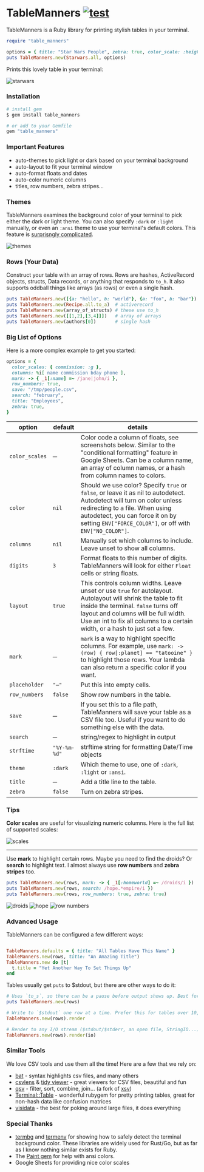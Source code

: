 # TableManners [![test](https://github.com/gurgeous/table_manners/actions/workflows/test.yml/badge.svg)](https://github.com/gurgeous/table_manners/actions/workflows/test.yml)

TableManners is a Ruby library for printing stylish tables in your terminal.

```rb
require "table_manners"

options = { title: "Star Wars People", zebra: true, color_scale: :height }
puts TableManners.new(Starwars.all, options)
```

Prints this lovely table in your terminal:

![starwars](dark.png)

### Installation

```ruby
# install gem
$ gem install table_manners

# or add to your Gemfile
gem "table_manners"
```

### Important Features

- auto-themes to pick light or dark based on your terminal background
- auto-layout to fit your terminal window
- auto-format floats and dates
- auto-color numeric columns
- titles, row numbers, zebra stripes...

### Themes

TableManners examines the background color of your terminal to pick either the dark or light theme. You can also specify `:dark` or `:light` manually, or even an `:ansi` theme to use your terminal's default colors. This feature is [surprisngly complicated](https://github.com/gurgeous/table_manners/blob/main/lib/table_manners/util/termbg.rb).

![themes](themes.png)

### Rows (Your Data)

Construct your table with an array of rows. Rows are hashes, ActiveRecord objects, structs, Data records, or anything that responds to `to_h`. It also supports oddball things like arrays (as rows) or even a single hash.

```ruby
puts TableManners.new([{a: "hello", b: "world"}, {a: "foo", b: "bar"})
puts TableManners.new(Recipe.all.to_a)  # activerecord
puts TableManners.new(array_of_structs) # these use to_h
puts TableManners.new([[1,2],[3,4]]])   # array of arrays
puts TableManners.new(authors[0])       # single hash
```

### Big List of Options

Here is a more complex example to get you started:

```ruby
options = {
  color_scales: { commission: :g },
  columns: %i[ name commission bday phone ],
  mark: -> { _1[:name] =~ /jane|john/i },
  row_numbers: true,
  save: "/tmp/people.csv",
  search: "february",
  title: "Employees",
  zebra: true,
}
```

| option | default | details |
| ------ | ------- | ------- |
| `color_scales` | ─ | Color code a column of floats, see screenshots below. Similar to the "conditional formatting" feature in Google Sheets. Can be a column name, an array of column names, or a hash from column names to colors. |
| `color` | `nil` | Should we use color? Specify `true` or `false`, or leave it as nil to autodetect. Autodetect will turn on color unless redirecting to a file. When using autodetect, you can force it on by setting `ENV["FORCE_COLOR"]`, or off with `ENV["NO_COLOR"]`. |
| `columns` | `nil` | Manually set which columns to include. Leave unset to show all columns.
| `digits` | `3` | Format floats to this number of digits. TableManners will look for either `Float` cells or string floats. |
| `layout` | `true` | This controls column widths. Leave unset or use `true` for autolayout. Autolayout will shrink the table to fit inside the terminal. `false` turns off layout and columns will be full width. Use an int to fix all columns to a certain width, or a hash to just set a few. |
| `mark` | ─ | `mark` is a way to highlight specific columns. For example, use `mark: ->(row) { row[:planet] == "tatooine" }` to highlight those rows. Your lambda can also return a specific color if you want.
| `placeholder` | `"—"` | Put this into empty cells. |
| `row_numbers` | `false` | Show row numbers in the table. |
| `save` | ─ | If you set this to a file path, TableManners will save your table as a CSV file too. Useful if you want to do something else with the data. |
| `search` | ─ | string/regex to highlight in output |
| `strftime` | `"%Y-%m-%d"` | strftime string for formatting Date/Time objects |
| `theme` | `:dark` | Which theme to use, one of `:dark`, `:light` or `:ansi`. |
| `title` | ─ | Add a title line to the table. |
| `zebra` | `false` | Turn on zebra stripes. |

### Tips

**Color scales** are useful for visualizing numeric columns. Here is the full list of supported scales:

![scales](scales.png)

---

Use **mark** to highlight certain rows. Maybe you need to find the droids? Or **search** to highlight text. I almost always use **row numbers** and **zebra stripes** too.

```ruby
puts TableManners.new(rows, mark: -> { _1[:homeworld] =~ /droids/i })
puts TableManners.new(rows, search: /hope.*empire/i })
puts TableManners.new(rows, row_numbers: true, zebra: true)
```

![droids](droids.png)
![hope](hope.png)
![row numbers](row_numbers.png)

### Advanced Usage

TableManners can be configured a few different ways:

```ruby

TableManners.defaults = { title: "All Tables Have This Name" }
TableManners.new(rows, title: "An Amazing Title")
TableManners.new do |t|
  t.title = "Yet Another Way To Set Things Up"
end
```

Tables usually get `puts` to $stdout, but there are other ways to do it:

```ruby
# Uses `to_s`, so there can be a pause before output shows up. Best for small tables.
puts TableManners.new(rows)

# Write to `$stdout` one row at a time. Prefer this for tables over 10,000 rows.
TableManners.new(rows).render

# Render to any I/O stream ($stdout/$stderr, an open file, StringIO...)
TableManners.new(rows).render(io)
```

### Similar Tools

We love CSV tools and use them all the time! Here are a few that we rely on:

- [bat](https://github.com/sharkdp/bat) - syntax highlights csv files, and many others
- [csvlens](https://github.com/YS-L/csvlens) & [tidy viewer](https://github.com/alexhallam/tv) - great viewers for CSV files, beautiful and fun
- [qsv](https://github.com/dathere/qsv) - filter, sort, combine, join... (a fork of [xsv](https://github.com/BurntSushi/xsv))
- [Terminal::Table](https://github.com/tj/terminal-table) - wonderful rubygem for pretty printing tables, great for non-hash data like confusion matrices
- [visidata](https://www.visidata.org) - the best for poking around large files, it does everything

### Special Thanks

- [termbg](https://github.com/dalance/termbg) and [termenv](https://github.com/muesli/termenv) for showing how to safely detect the terminal background color. These libraries are widely used for Rust/Go, but as far as I know nothing similar exists for Ruby.
- The [Paint gem](https://github.com/janlelis/paint) for help with ansi colors.
- Google Sheets for providing nice color scales
